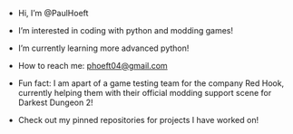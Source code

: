 - Hi, I’m @PaulHoeft
- I’m interested in coding with python and modding games!
- I’m currently learning more advanced python!
- How to reach me: phoeft04@gmail.com
- Fun fact: I am apart of a game testing team for the company Red Hook,
  currently helping them with their official modding support scene for Darkest Dungeon 2!

- Check out my pinned repositories for projects I have worked on!

